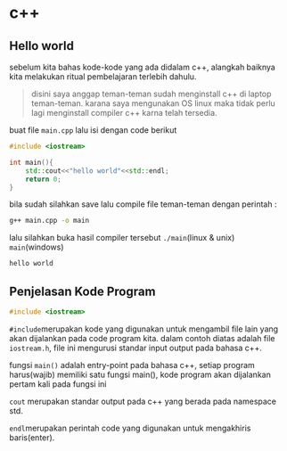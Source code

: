 # c++

## Hello world

sebelum kita bahas kode-kode yang ada didalam c++, alangkah baiknya kita melakukan ritual pembelajaran terlebih dahulu.

> disini saya anggap teman-teman sudah menginstall c++ di laptop teman-teman. karana saya mengunakan OS linux maka tidak perlu lagi menginstall compiler c++ karna telah tersedia.

buat file `main.cpp` lalu isi dengan code berikut

```c++
#include <iostream>

int main(){
    std::cout<<"hello world"<<std::endl;
    return 0;
}
```

bila sudah silahkan save lalu compile file teman-teman dengan perintah :

```bash
g++ main.cpp -o main
```

lalu silahkan buka hasil compiler tersebut `./main`(linux & unix) `main`(windows)

``` bash
hello world
```

## Penjelasan Kode Program

```c++
#include <iostream>
```

`#include`merupakan kode yang digunakan untuk mengambil file lain yang akan dijalankan pada code program kita. dalam contoh diatas adalah file `iostream.h`, file ini mengurusi standar input output pada bahasa c++.

fungsi `main()` adalah entry-point pada bahasa c++, setiap program harus(wajib) memiliki satu fungsi main(), kode program akan dijalankan pertam kali pada fungsi ini

`cout` merupakan standar output pada c++ yang berada pada namespace std.

`endl`merupakan perintah code yang digunakan untuk mengakhiris baris(enter). 
